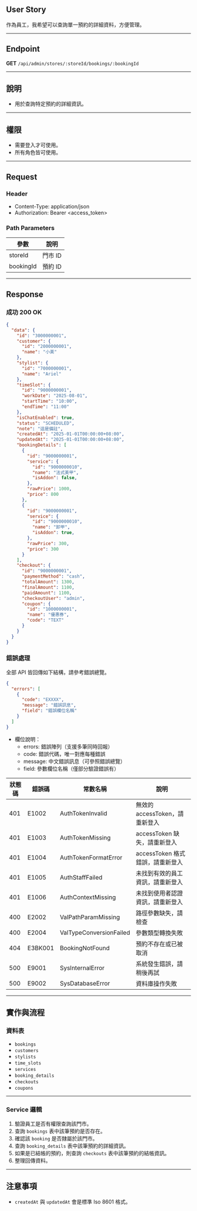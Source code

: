 ## User Story

作為員工，我希望可以查詢單一預約的詳細資料，方便管理。

---

## Endpoint

**GET** `/api/admin/stores/:storeId/bookings/:bookingId`

---

## 說明

- 用於查詢特定預約的詳細資訊。

---

## 權限

- 需要登入才可使用。
- 所有角色皆可使用。

---

## Request

### Header

- Content-Type: application/json
- Authorization: Bearer <access_token>

### Path Parameters

| 參數      | 說明    |
| --------- | ------- |
| storeId   | 門市 ID |
| bookingId | 預約 ID |

---

## Response

### 成功 200 OK

```json
{
  "data": {
    "id": "3000000001",
    "customer": {
      "id": "2000000001",
      "name": "小美"
    },
    "stylist": {
      "id": "7000000001",
      "name": "Ariel"
    },
    "timeSlot": {
      "id": "9000000001",
      "workDate": "2025-08-01",
      "startTime": "10:00",
      "endTime": "11:00"
    },
    "isChatEnabled": true,
    "status": "SCHEDULED",
    "note": "這是備註",
    "createdAt": "2025-01-01T00:00:00+08:00",
    "updatedAt": "2025-01-01T00:00:00+08:00",
    "bookingDetails": [
      {
        "id": "9000000001",
        "service": {
          "id": "9000000010",
          "name": "法式美甲",
          "isAddon": false,
        },
        "rawPrice": 1000,
        "price": 800
      },
      {
        "id": "9000000001",
        "service": {
          "id": "9000000010",
          "name": "卸甲",
          "isAddon": true,
        },
        "rawPrice": 300,
        "price": 300
      }
    ],
    "checkout": {
      "id": "9000000001",
      "paymentMethod": "cash",
      "totalAmount": 1300,
      "finalAmount": 1100,
      "paidAmount": 1100,
      "checkoutUser": "admin",
      "coupon": {
        "id": "1000000001",
        "name": "優惠券",
        "code": "TEXT"
      }
    }
  }
}
```

### 錯誤處理

全部 API 皆回傳如下結構，請參考錯誤總覽。

```json
{
  "errors": [
    {
      "code": "EXXXX",
      "message": "錯誤訊息",
      "field": "錯誤欄位名稱"
    }
  ]
}
```

- 欄位說明：
  - errors: 錯誤陣列（支援多筆同時回報）
  - code: 錯誤代碼，唯一對應每種錯誤
  - message: 中文錯誤訊息（可參照錯誤總覽）
  - field: 參數欄位名稱（僅部分驗證錯誤有）

| 狀態碼 | 錯誤碼  | 常數名稱                | 說明                             |
| ------ | ------- | ----------------------- | -------------------------------- |
| 401    | E1002   | AuthTokenInvalid        | 無效的 accessToken，請重新登入   |
| 401    | E1003   | AuthTokenMissing        | accessToken 缺失，請重新登入     |
| 401    | E1004   | AuthTokenFormatError    | accessToken 格式錯誤，請重新登入 |
| 401    | E1005   | AuthStaffFailed         | 未找到有效的員工資訊，請重新登入 |
| 401    | E1006   | AuthContextMissing      | 未找到使用者認證資訊，請重新登入 |
| 400    | E2002   | ValPathParamMissing     | 路徑參數缺失，請檢查             |
| 400    | E2004   | ValTypeConversionFailed | 參數類型轉換失敗                 |
| 404    | E3BK001 | BookingNotFound         | 預約不存在或已被取消             |
| 500    | E9001   | SysInternalError        | 系統發生錯誤，請稍後再試         |
| 500    | E9002   | SysDatabaseError        | 資料庫操作失敗                   |

---

## 實作與流程

### 資料表

- `bookings`
- `customers`
- `stylists`
- `time_slots`
- `services`
- `booking_details`
- `checkouts`
- `coupons`

---

### Service 邏輯

1. 驗證員工是否有權限查詢該門市。
2. 查詢 `bookings` 表中該筆預約是否存在。
3. 確認該 `booking` 是否隸屬於該門市。
4. 查詢 `booking_details` 表中該筆預約的詳細資訊。
5. 如果是已結帳的預約，則查詢 `checkouts` 表中該筆預約的結帳資訊。
6. 整理回傳資料。

---

## 注意事項

- `createdAt` 與 `updatedAt` 會是標準 Iso 8601 格式。
